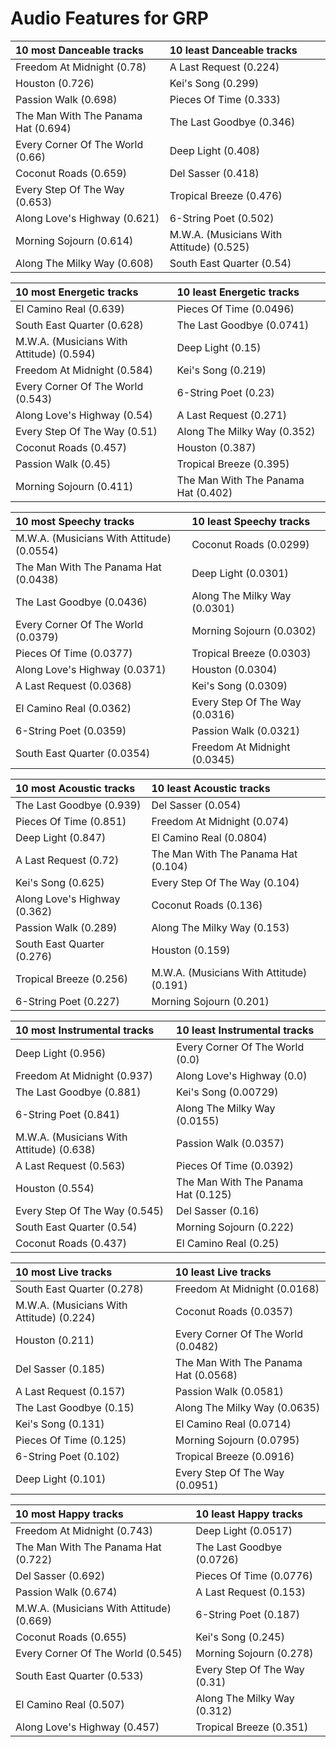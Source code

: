 # Audio Features for GRP
| 10 most Danceable tracks | 10 least Danceable tracks |
|:---|:---|
| Freedom At Midnight (0.78) | A Last Request (0.224) |
| Houston (0.726) | Kei's Song (0.299) |
| Passion Walk (0.698) | Pieces Of Time (0.333) |
| The Man With The Panama Hat (0.694) | The Last Goodbye (0.346) |
| Every Corner Of The World (0.66) | Deep Light (0.408) |
| Coconut Roads (0.659) | Del Sasser (0.418) |
| Every Step Of The Way (0.653) | Tropical Breeze (0.476) |
| Along Love's Highway (0.621) | 6-String Poet (0.502) |
| Morning Sojourn (0.614) | M.W.A. (Musicians With Attitude) (0.525) |
| Along The Milky Way (0.608) | South East Quarter (0.54) |

| 10 most Energetic tracks | 10 least Energetic tracks |
|:---|:---|
| El Camino Real (0.639) | Pieces Of Time (0.0496) |
| South East Quarter (0.628) | The Last Goodbye (0.0741) |
| M.W.A. (Musicians With Attitude) (0.594) | Deep Light (0.15) |
| Freedom At Midnight (0.584) | Kei's Song (0.219) |
| Every Corner Of The World (0.543) | 6-String Poet (0.23) |
| Along Love's Highway (0.54) | A Last Request (0.271) |
| Every Step Of The Way (0.51) | Along The Milky Way (0.352) |
| Coconut Roads (0.457) | Houston (0.387) |
| Passion Walk (0.45) | Tropical Breeze (0.395) |
| Morning Sojourn (0.411) | The Man With The Panama Hat (0.402) |

| 10 most Speechy tracks | 10 least Speechy tracks |
|:---|:---|
| M.W.A. (Musicians With Attitude) (0.0554) | Coconut Roads (0.0299) |
| The Man With The Panama Hat (0.0438) | Deep Light (0.0301) |
| The Last Goodbye (0.0436) | Along The Milky Way (0.0301) |
| Every Corner Of The World (0.0379) | Morning Sojourn (0.0302) |
| Pieces Of Time (0.0377) | Tropical Breeze (0.0303) |
| Along Love's Highway (0.0371) | Houston (0.0304) |
| A Last Request (0.0368) | Kei's Song (0.0309) |
| El Camino Real (0.0362) | Every Step Of The Way (0.0316) |
| 6-String Poet (0.0359) | Passion Walk (0.0321) |
| South East Quarter (0.0354) | Freedom At Midnight (0.0345) |

| 10 most Acoustic tracks | 10 least Acoustic tracks |
|:---|:---|
| The Last Goodbye (0.939) | Del Sasser (0.054) |
| Pieces Of Time (0.851) | Freedom At Midnight (0.074) |
| Deep Light (0.847) | El Camino Real (0.0804) |
| A Last Request (0.72) | The Man With The Panama Hat (0.104) |
| Kei's Song (0.625) | Every Step Of The Way (0.104) |
| Along Love's Highway (0.362) | Coconut Roads (0.136) |
| Passion Walk (0.289) | Along The Milky Way (0.153) |
| South East Quarter (0.276) | Houston (0.159) |
| Tropical Breeze (0.256) | M.W.A. (Musicians With Attitude) (0.191) |
| 6-String Poet (0.227) | Morning Sojourn (0.201) |

| 10 most Instrumental tracks | 10 least Instrumental tracks |
|:---|:---|
| Deep Light (0.956) | Every Corner Of The World (0.0) |
| Freedom At Midnight (0.937) | Along Love's Highway (0.0) |
| The Last Goodbye (0.881) | Kei's Song (0.00729) |
| 6-String Poet (0.841) | Along The Milky Way (0.0155) |
| M.W.A. (Musicians With Attitude) (0.638) | Passion Walk (0.0357) |
| A Last Request (0.563) | Pieces Of Time (0.0392) |
| Houston (0.554) | The Man With The Panama Hat (0.125) |
| Every Step Of The Way (0.545) | Del Sasser (0.16) |
| South East Quarter (0.54) | Morning Sojourn (0.222) |
| Coconut Roads (0.437) | El Camino Real (0.25) |

| 10 most Live tracks | 10 least Live tracks |
|:---|:---|
| South East Quarter (0.278) | Freedom At Midnight (0.0168) |
| M.W.A. (Musicians With Attitude) (0.224) | Coconut Roads (0.0357) |
| Houston (0.211) | Every Corner Of The World (0.0482) |
| Del Sasser (0.185) | The Man With The Panama Hat (0.0568) |
| A Last Request (0.157) | Passion Walk (0.0581) |
| The Last Goodbye (0.15) | Along The Milky Way (0.0635) |
| Kei's Song (0.131) | El Camino Real (0.0714) |
| Pieces Of Time (0.125) | Morning Sojourn (0.0795) |
| 6-String Poet (0.102) | Tropical Breeze (0.0916) |
| Deep Light (0.101) | Every Step Of The Way (0.0951) |

| 10 most Happy tracks | 10 least Happy tracks |
|:---|:---|
| Freedom At Midnight (0.743) | Deep Light (0.0517) |
| The Man With The Panama Hat (0.722) | The Last Goodbye (0.0726) |
| Del Sasser (0.692) | Pieces Of Time (0.0776) |
| Passion Walk (0.674) | A Last Request (0.153) |
| M.W.A. (Musicians With Attitude) (0.669) | 6-String Poet (0.187) |
| Coconut Roads (0.655) | Kei's Song (0.245) |
| Every Corner Of The World (0.545) | Morning Sojourn (0.278) |
| South East Quarter (0.533) | Every Step Of The Way (0.31) |
| El Camino Real (0.507) | Along The Milky Way (0.312) |
| Along Love's Highway (0.457) | Tropical Breeze (0.351) |
